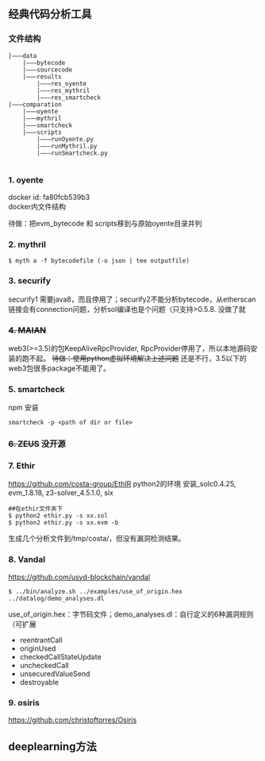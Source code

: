 
## 经典代码分析工具
### 文件结构
```
|———data
    |———bytecode
    |———sourcecode
    |———results
        |———res_oyente
        |———res_mythril
        |———res_smartcheck
|———comparation
    |———oyente
    |———mythril
    |———smartcheck
    |———scripts
        |———runOyente.py
        |———runMythril.py
        |———runSmartcheck.py
        
```
### 1. **oyente**
docker id: fa80fcb539b3     
docker内文件结构

待做：把evm_bytecode 和 scripts移到与原始oyente目录并列

### 2. **mythril**
```
$ myth a -f bytecodefile (-o json | tee outputfile)
```
### 3. **securify**
securify1 需要java8，而且停用了；securify2不能分析bytecode，从etherscan链接会有connection问题，分析sol编译也是个问题（只支持>0.5.8.
没做了就

### ~~4. **MAIAN**~~
web3(>=3.5)的包KeepAliveRpcProvider, RpcProvider停用了，所以本地源码安装的跑不起。
~~待做：使用python虚拟环境解决上述问题~~ 
还是不行，3.5以下的web3包很多package不能用了。

### 5. **smartcheck**
npm 安装
```
smartcheck -p <path of dir or file> 
```

### ~~6. **ZEUS**~~ 没开源

### 7. **Ethir**
https://github.com/costa-group/EthIR
python2的环境
安装_solc0.4.25, evm_1.8.18, z3-solver_4.5.1.0, six
```shell
##在ethir文件夹下
$ python2 ethir.py -s xx.sol
$ python2 ethir.py -s xx.evm -b
```
生成几个分析文件到/tmp/costa/，但没有漏洞检测结果。

### 8. **Vandal**
https://github.com/usyd-blockchain/vandal
```
$ ../bin/analyze.sh ../examples/use_of_origin.hex ../datalog/demo_analyses.dl
```
use_of_origin.hex：字节码文件；demo_analyses.dl：自行定义的6种漏洞规则（可扩展
- reentrantCall
- originUsed
- checkedCallStateUpdate
- uncheckedCall
- unsecuredValueSend
- destroyable

### 9. **osiris**
https://github.com/christoftorres/Osiris


## deeplearning方法
